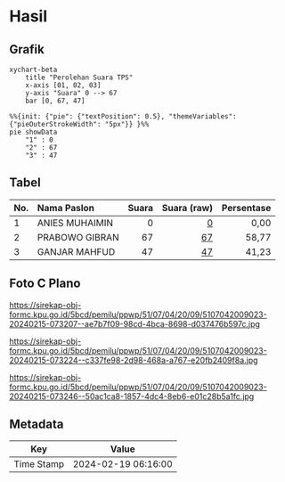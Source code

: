 # Hasil

## Grafik

```mermaid
xychart-beta
    title "Perolehan Suara TPS"
    x-axis [01, 02, 03]
    y-axis "Suara" 0 --> 67
    bar [0, 67, 47]
```

```mermaid
%%{init: {"pie": {"textPosition": 0.5}, "themeVariables": {"pieOuterStrokeWidth": "5px"}} }%%
pie showData
    "1" : 0
    "2" : 67
    "3" : 47
```

## Tabel

| No. | Nama Paslon    | Suara | Suara (raw) | Persentase |
|:--- |:-------------- | -----:| -----------:| ----------:|
| 1   | ANIES MUHAIMIN | 0     | [0][p-1]    | 0,00       |
| 2   | PRABOWO GIBRAN | 67    | [67][p-2]   | 58,77      |
| 3   | GANJAR MAHFUD  | 47    | [47][p-3]   | 41,23      |


[p-1]: https://github.com/gigit-pemilu/pemilu-2024-51-bali/blob/main/pilpres/hitung-suara/sub/51-bali/sub/07-karangasem/sub/04-karangasem/sub/2009-pertima/sub/023-tps/sub/paslon-1.txt
[p-2]: https://github.com/gigit-pemilu/pemilu-2024-51-bali/blob/main/pilpres/hitung-suara/sub/51-bali/sub/07-karangasem/sub/04-karangasem/sub/2009-pertima/sub/023-tps/sub/paslon-2.txt
[p-3]: https://github.com/gigit-pemilu/pemilu-2024-51-bali/blob/main/pilpres/hitung-suara/sub/51-bali/sub/07-karangasem/sub/04-karangasem/sub/2009-pertima/sub/023-tps/sub/paslon-3.txt

## Foto C Plano

https://sirekap-obj-formc.kpu.go.id/5bcd/pemilu/ppwp/51/07/04/20/09/5107042009023-20240215-073207--ae7b7f09-98cd-4bca-8698-d037476b597c.jpg

https://sirekap-obj-formc.kpu.go.id/5bcd/pemilu/ppwp/51/07/04/20/09/5107042009023-20240215-073224--c337fe98-2d98-468a-a767-e20fb2409f8a.jpg

https://sirekap-obj-formc.kpu.go.id/5bcd/pemilu/ppwp/51/07/04/20/09/5107042009023-20240215-073246--50ac1ca8-1857-4dc4-8eb6-e01c28b5a1fc.jpg


## Metadata

| Key        | Value               |
| ---------- | ------------------- |
| Time Stamp | 2024-02-19 06:16:00 |



